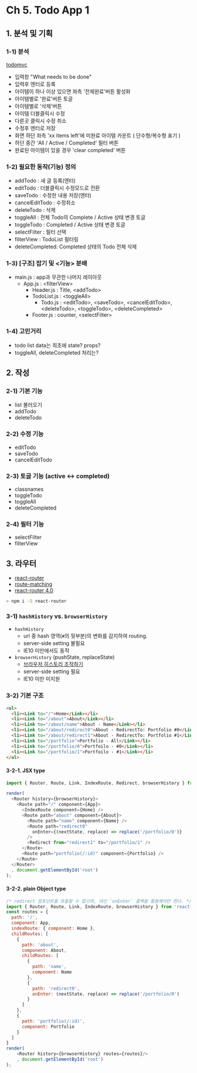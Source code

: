 # Ch 5. Todo App 1

## 1. 분석 및 기획

### 1-1) 분석

[todomvc](http://todomvc.com/examples/react/)

- 입력창 "What needs to be done"
- 입력후 엔터로 등록
- 아이템이 하나 이상 있으면 좌측 '전체완료'버튼 활성화
- 아이템별로 '완료'버튼 토글
- 아이템별로 '삭제'버튼
- 아이템 더블클릭시 수정
- 다른곳 클릭시 수정 취소
- 수정후 엔터로 저장
- 화면 하단 좌측 'xx items left'에 미완료 아이템 카운트 ( 단수형/복수형 표기 )
- 하단 중간 'All / Active / Completed' 필터 버튼
- 완료된 아이템이 있을 경우 'clear completed' 버튼

### 1-2) 필요한 동작(기능) 정의

- addTodo        : 새 글 등록(엔터)
- editTodo       : 더블클릭시 수정모드로 전환
- saveTodo       : 수정한 내용 저장(엔터)
- cancelEditTodo : 수정취소
- deleteTodo     : 삭제
- toggleAll      : 전체 Todo의 Complete / Active 상태 변경 토글
- toggleTodo     : Completed / Active 상태 변경 토글
- selectFilter   : 필터 선택
- filterView     : TodoList 필터링
- deleteCompleted: Completed 상태의 Todo 전체 삭제


### 1-3) [구조] 잡기 및 <기능> 분배

- main.js     : app과 무관한 나머지 레이아웃
  - App.js      : \<filterView>
    - Header.js   : Title, \<addTodo>
    - TodoList.js : \<toggleAll>
      - Todo.js     : \<editTodo>, \<saveTodo>, \<cancelEditTodo>, \<deleteTodo>, \<toggleTodo>, \<deleteCompleted>
    - Footer.js   : counter, \<selectFilter>

### 1-4) 고민거리

- todo list data는 최초에 state? props?
- toggleAll, deleteCompleted 처리는?

## 2. 작성

### 2-1) 기본 기능

- list 불러오기
- addTodo
- deleteTodo

### 2-2) 수정 기능

- editTodo
- saveTodo
- cancelEditTodo

### 2-3) 토글 기능 (active <-> completed)

- classnames
- toggleTodo
- toggleAll
- deleteCompleted

### 2-4) 필터 기능

- selectFilter
- filterView


## 3. 라우터

- [react-router](https://github.com/ReactTraining/react-router/tree/master/docs)
- [route-matching](https://github.com/ReactTraining/react-router/blob/master/docs/guides/RouteMatching.md)
- [react-router 4.0](https://react-router-website-xvufzcovng.now.sh/)

```bash
> npm i -S react-router
```


### 3-1) `hashHistory` vs. `browserHistory`
- `hashHistory`
  - url 중 hash 영역(`#`의 뒷부분)의 변화를 감지하여 routing.
  - server-side setting 불필요
  - IE10 미만에서도 동작
- `browserHistory` (pushState, replaceState)
  - [브라우저 히스토리 조작하기](https://developer.mozilla.org/ko/docs/Web/API/History_API)
  - server-side setting 필요
  - IE10 미만 미지원

### 3-2) 기본 구조

```html
<ul>
  <li><Link to="/">Home</Link></li>
  <li><Link to="/about">About</Link></li>
  <li><Link to="/about/name">About - Name</Link></li>
  <li><Link to="/about/redirect0">About - RedirectTo: Portfolio #0</Link></li>
  <li><Link to="/about/redirect1">About - RedirectTo: Portfolio #1</Link></li>
  <li><Link to="/portfolio">Portfolio - All</Link></li>
  <li><Link to="/portfolio/0">Portfoilo - #0</Link></li>
  <li><Link to="/portfolio/1">Portfoilo - #1</Link></li>
</ul>
```

#### 3-2-1. JSX type
```js
import { Router, Route, Link, IndexRoute, Redirect, browserHistory } from 'react-router';

render(
  <Router history={browserHistory}>
    <Route path="/" component={App}>
      <IndexRoute component={Home} />
      <Route path="about" component={About}>
        <Route path="name" component={Name} />
        <Route path="redirect0"
          onEnter={(nextState, replace) => replace('/portfolio/0')}
        />
        <Redirect from="redirect1" to="/portfolio/1" />
      </Route>
      <Route path="portfolio(/:id)" component={Portfolio} />
    </Route>
  </Router>
  , document.getElementById('root')
);
```

#### 3-2-2. plain Object type
```js
/* redirect 컴포넌트를 호출할 수 없으며, 대신 `onEnter` 콜백을 활용해야만 한다. */
import { Router, Route, Link, IndexRoute, browserHistory } from 'react-router';
const routes = {
  path: '/',
  component: App,
  indexRoute: { component: Home },
  childRoutes: [
    {
      path: 'about',
      component: About,
      childRoutes: [
        {
          path: 'name',
          component: Name
        },
        {
          path: 'redirect0',
          onEnter: (nextState, replace) => replace('/portfolio/0')
        }
      ]
    },
    {
      path: 'portfolio(/:id)',
      component: Portfolio
    }
  ]
}
render(
    <Router history={browserHistory} routes={routes}/>
    , document.getElementById('root')
);
```
